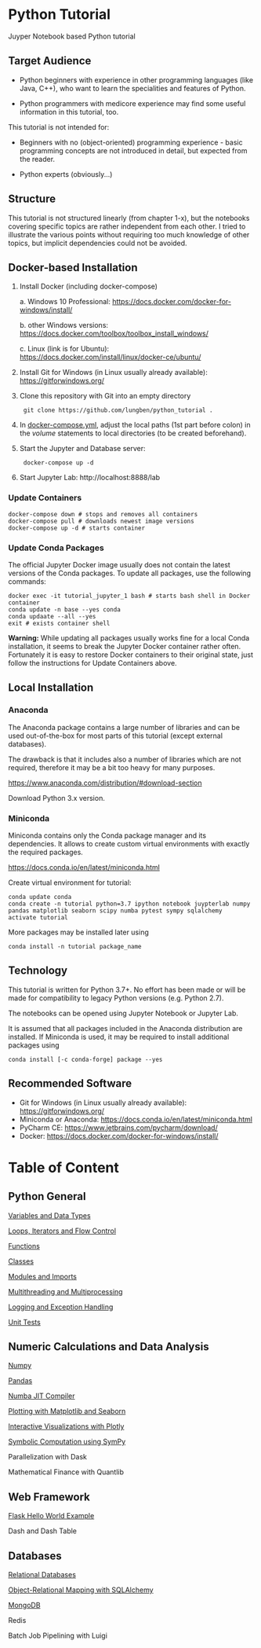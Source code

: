 # Python Tutorial
Juyper Notebook based Python tutorial

## Target Audience

* Python beginners with experience in other programming languages (like Java, C++), who want to learn the specialities and features of Python.

* Python programmers with medicore experience may find some useful information in this tutorial, too.

This tutorial is not intended for:

* Beginners with no (object-oriented) programming experience - basic programming concepts are not introduced in detail, but expected from the reader.

* Python experts (obviously...)

## Structure

This tutorial is not structured linearly (from chapter 1-x), but the notebooks covering specific topics are rather independent from each other.
I tried to illustrate the various points without requiring too much knowledge of other topics, but implicit dependencies could not be avoided.

## Docker-based Installation

1. Install Docker (including docker-compose)

    a. Windows 10 Professional: https://docs.docker.com/docker-for-windows/install/

    b. other Windows versions: https://docs.docker.com/toolbox/toolbox_install_windows/

    c. Linux (link is for Ubuntu): https://docs.docker.com/install/linux/docker-ce/ubuntu/

2. Install Git for Windows (in Linux usually already available): https://gitforwindows.org/

3. Clone this repository with Git into an empty directory

        git clone https://github.com/lungben/python_tutorial .


4. In [docker-compose.yml](docker-compose.yml), adjust the local paths (1st part before colon) in the *volume* statements to local directories (to be created beforehand).

5. Start the Jupyter and Database server:

        docker-compose up -d


6. Start Jupyter Lab: http://localhost:8888/lab

### Update Containers

    docker-compose down # stops and removes all containers
    docker-compose pull # downloads newest image versions
    docker-compose up -d # starts container
    
### Update Conda Packages

The official Jupyter Docker image usually does not contain the latest versions of the Conda packages.
To update all packages, use the following commands:

    docker exec -it tutorial_jupyter_1 bash # starts bash shell in Docker container
    conda update -n base --yes conda
    conda updaate --all --yes
    exit # exists container shell
    
__Warning:__ While updating all packages usually works fine for a local Conda installation, it seems to break the Jupyter Docker container rather often.
Fortunately it is easy to restore Docker containers to their original state, just follow the instructions for Update Containers above.

## Local Installation

### Anaconda

The Anaconda package contains a large number of libraries and can be used out-of-the-box for most parts of this tutorial (except external databases).

The drawback is that it includes also a number of libraries which are not required, therefore it may be a bit too heavy for many purposes.

https://www.anaconda.com/distribution/#download-section

Download Python 3.x version.

### Miniconda

Miniconda contains only the Conda package manager and its dependencies. It allows to create custom virtual environments with exactly the required packages. 

https://docs.conda.io/en/latest/miniconda.html

Create virtual environment for tutorial:

    conda update conda
    conda create -n tutorial python=3.7 ipython notebook juypterlab numpy pandas matplotlib seaborn scipy numba pytest sympy sqlalchemy
    activate tutorial

More packages may be installed later using 

    conda install -n tutorial package_name

## Technology

This tutorial is written for Python 3.7+. No effort has been made or will be made for compatibility to legacy Python versions (e.g. Python 2.7).

The notebooks can be opened using Jupyter Notebook or Jupyter Lab.

It is assumed that all packages included in the Anaconda distribution are installed. If Miniconda is used, it may be required to install additional packages using

    conda install [-c conda-forge] package --yes
    
## Recommended Software

* Git for Windows (in Linux usually already available): https://gitforwindows.org/
* Miniconda or Anaconda: https://docs.conda.io/en/latest/miniconda.html
* PyCharm CE: https://www.jetbrains.com/pycharm/download/
* Docker: https://docs.docker.com/docker-for-windows/install/
    
# Table of Content

## Python General

[Variables and Data Types](notebooks/variables_and_data_types.ipynb)

[Loops, Iterators and Flow Control](notebooks/loops_iterators_and_flow_control.ipynb)

[Functions](notebooks/functions.ipynb)

[Classes](notebooks/classes.ipynb)

[Modules and Imports](notebooks/modules_and_imports.ipynb)

[Multithreading and Multiprocessing](notebooks/parallel_computing.ipynb)

[Logging and Exception Handling](notebooks/logging_and_exception_handling.ipynb)

[Unit Tests](notebooks/testing.ipynb)

## Numeric Calculations and Data Analysis

[Numpy](notebooks/numpy.ipynb)

[Pandas](notebooks/pandas.ipynb)

[Numba JIT Compiler](notebooks/numba_jit.ipynb)

[Plotting with Matplotlib and Seaborn](notebooks/plotting.ipynb)

[Interactive Visualizations with Plotly](notebooks/plotly.ipynb)

[Symbolic Computation using SymPy](notebooks/symbolic_computation.ipynb)

Parallelization with Dask

Mathematical Finance with Quantlib

## Web Framework

[Flask Hello World Example](notebooks/flask_web_framework.ipynb)

Dash and Dash Table

## Databases

[Relational Databases](notebooks/relational_databases.ipynb)

[Object-Relational Mapping with SQLAlchemy](notebooks/sqlalchemy_orm.ipynb)

[MongoDB](notebooks/mongo_db.ipynb)

Redis

Batch Job Pipelining with Luigi
